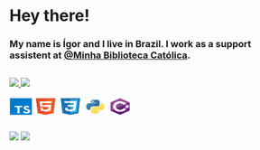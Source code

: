 # Hey there! 
### My name is Ígor and I live in Brazil. I work as a support assistent at [@Minha Biblioteca Católica](https://bibliotecacatolica.com.br/).

##

<div>
  <a href="https://github.com/igordrsilva">
    <img height="150em" src="https://github-readme-stats-beryl-five-15.vercel.app/api?username=igordrsilva&show_icons=true&theme=transparent&include_all_commits=true&icon_color=808080&title_color=ffffff&text_color=C0C0C0" />
    <img height="150em" src="https://github-readme-stats-beryl-five-15.vercel.app/api/top-langs/?username=igordrsilva&layout=compact&theme=transparent&icon_color=808080&title_color=ffffff&text_color=C0C0C0" />
  </a>
</div>

<div style="display: inline_block"><br>
  <img align="center" alt="Ts" height="30" width="40" src="https://raw.githubusercontent.com/devicons/devicon/master/icons/typescript/typescript-plain.svg">
  <img align="center" alt="HTML" height="30" width="40" src="https://raw.githubusercontent.com/devicons/devicon/master/icons/html5/html5-original.svg">
  <img align="center" alt="CSS" height="30" width="40" src="https://raw.githubusercontent.com/devicons/devicon/master/icons/css3/css3-original.svg">
  <img align="center" alt="Python" height="30" width="40" src="https://raw.githubusercontent.com/devicons/devicon/master/icons/python/python-original.svg">
  <img align="center" alt="Csharp" height="30" width="40" src="https://raw.githubusercontent.com/devicons/devicon/master/icons/csharp/csharp-original.svg">
</div>

##

<div>
  <a href="mailto:igdouglas.silva@gmail.com"  target="_blank"><img src="https://img.shields.io/badge/Gmail-D14836?style=for-the-badge&logo=gmail&logoColor=white" /></a>
  <a href="https://www.linkedin.com/in/igordrsilva/"><img src="https://img.shields.io/badge/LinkedIn-0077B5?style=for-the-badge&logo=linkedin&logoColor=white" /></a>
</div> 

